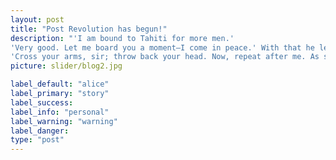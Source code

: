 ```yaml
---
layout: post
title: "Post Revolution has begun!"
description: "'I am bound to Tahiti for more men.'
'Very good. Let me board you a moment—I come in peace.' With that he leaped from the canoe, swam to the boat; and climbing the gunwale, stood face to face with the captain.
'Cross your arms, sir; throw back your head. Now, repeat after me. As soon as Steelkilt leaves me, I swear to beach this boat on yonder island, and remain there six days. If I do not, may lightning strike me!'A pretty scholar,' laughed the Lakeman. 'Adios, Senor!' and leaping into the sea, he swam back to his comrades."
picture: slider/blog2.jpg

label_default: "alice"
label_primary: "story"
label_success:
label_info: "personal"
label_warning: "warning"
label_danger:
type: "post"
---
```


